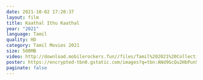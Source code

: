 ```yaml
---
date: 2021-10-02 17:20:37
layout: film
title: Kaathal Ithu Kaathal
year: "2021"
language: Tamil
quality: HD
category: Tamil Movies 2021
size: 500MB
video: http://download.mobilerockers.fun//files/Tamil%202021%20Collection/Kaathal%20Ithu%20Kaathal%20(2021)/Kaathal%20Ithu%20Kaathal%20(2021)%20Full%20Movies/Kaathal%20Ithu%20Kaathal%20(2021)%20HDRip/Kaathal%20Ithu%20Kaathal%20(2021)%20HDRip%20Single%20Part.mp4
poster: https://encrypted-tbn0.gstatic.com/images?q=tbn:ANd9GcQu2HbPunSLMqQzclILukpXoAXCBFsWidpfpw&usqp=CAU
paginate: false
---
```

